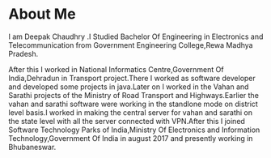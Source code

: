 # About Me
 I am Deepak Chaudhry .I Studied Bachelor Of Engineering in Electronics and Telecommunication from Government Engineering College,Rewa Madhya Pradesh.
 
 After this I worked in National Informatics Centre,Government Of India,Dehradun in Transport project.There I worked as software developer and developed some projects in java.Later on I worked in the Vahan and Sarathi projects of the Ministry of Road Transport and Highways.Earlier the vahan and sarathi software were working in the standlone mode on district level basis.I worked in making the central server for vahan and sarathi on the state level with all the server connected with VPN.After this I joined Software Technology Parks of India,Ministry Of Electronics and Information Technology,Government Of India in august 2017 and presently working in Bhubaneswar.
